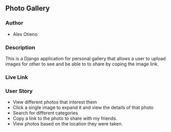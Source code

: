 ## Photo Gallery

### Author
* Alex Otieno
### Description
This is a Django application for personal gallery that allows a user to upload images for other to see and be able to to share by coping the image link.
### Live Link

### User Story
* View different photos that interest them
* Click a single image to expand it and view the details of that photo
* Search for different categories
* Copy a link to the photo to share with my friends.
* View photos based on the location they were taken.